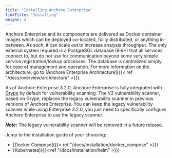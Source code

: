 ```yaml
---
title: "Installing Anchore Enterprise"
linkTitle: "Installing"
weight: 4
---
```


Anchore Enterprise and its components are delivered as Docker container images which can be deployed co-located, fullly distributed, or anything in-between. As such, it can scale out to increase analysis throughput. The only external system required is a PostgreSQL database (9.6+) that all services connect to, but do not use for communication beyond some very simple service registration/lookup processes. The database is centralized simply for ease of management and operation. For more information on the architecture, go to [Anchore Enterprise Architecture]({{< ref "/docs/overview/architecture" >}}).

As of Anchore Enterprise 3.2.0, Anchore Enterprise is fully integrated with [Grype](https://github.com/anchore/grype) by default for vulnerability scanning. The V2 vulnerability scanner, based on Grype, replaces the legacy vulnerability scanner in previous versions of Anchore Enterprise.
You can keep the legacy vulnerability scanner while using Enterprise 3.2.0, you just need to specifically configure Anchore Enterprise to use the legacy scanner. 

***Note:*** The legacy vulnerability scanner will be removed in a future release.

Jump to the installation guide of your choosing:

- [Docker Compose]({{< ref "/docs/installation/docker_compose" >}})
- [Kubernetes]({{< ref "/docs/installation/helm" >}})